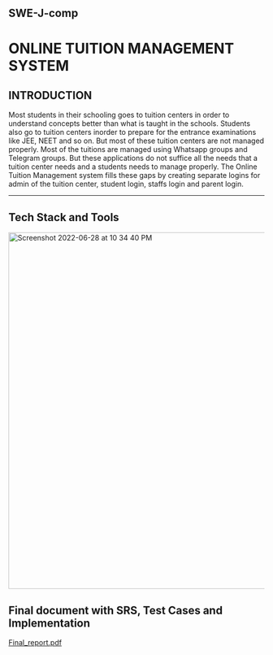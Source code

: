 ## SWE-J-comp
# ONLINE TUITION MANAGEMENT SYSTEM

## INTRODUCTION
  Most students in their schooling goes to tuition centers in order to
  understand concepts better than what is taught in the schools. Students also
  go to tuition centers inorder to prepare for the entrance examinations like
  JEE, NEET and so on. But most of these tuition centers are not managed
  properly. Most of the tuitions are managed using Whatsapp groups and
  Telegram groups. But these applications do not suffice all the needs that a
  tuition center needs and a students needs to manage properly. The Online
  Tuition Management system fills these gaps by creating separate logins for
  admin of the tuition center, student login, staffs login and parent login.
<hr>

## Tech Stack and Tools
<img width="702" alt="Screenshot 2022-06-28 at 10 34 40 PM" src="https://user-images.githubusercontent.com/73633472/176241366-54962886-c90c-4547-b3dd-6654d9961666.png">

## Final document with SRS, Test Cases and Implementation
[Final_report.pdf](https://github.com/vidyarth/SWE-J-comp/files/9003293/20BCE0150_VL2021220502653_PE003.1.pdf)

